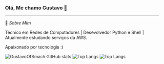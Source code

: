 ### Olá, Me chamo Gustavo 👋
<hr>

💬 _Sobre Mim_ 

Técnico em Redes de Computadores | Desevolvedor Python e Shell | Atualmente estudando serviços da AWS.

Apaixonado por tecnologia :)

![GustavoOfSmach GitHub stats](https://github-readme-stats.vercel.app/api?username=gustavoofsmach&rank_icon=github&theme=transparent) 
![Top Langs](https://github-readme-stats.vercel.app/api/top-langs/?username=gustavoofsmach&show_icons=true&theme=transparent)
![Top Langs](https://github-readme-stats.vercel.app/api/top-langs/?username=gustavoofsmach\&layout=compact&theme=transparent)
